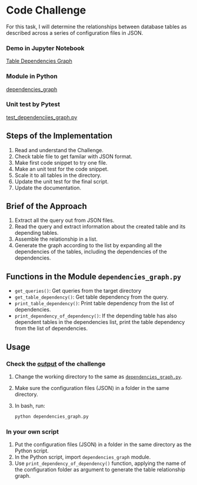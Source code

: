 # Code Challenge

For this task, I will determine the relationships between database tables as described across a series of configuration files in JSON.

### Demo in Jupyter Notebook

[Table Dependencies Graph](./Table_Dependencies_Graph.ipynb)

### Module in Python

[dependencies_graph](./dependencies_graph.py)

### Unit test by Pytest

[test_dependenciies_graph.py](./test_dependencies_graph.py)

## Steps of the Implementation

1. Read and understand the Challenge.
2. Check table file to get familar with JSON format.
3. Make first code snippet to try one file.
4. Make an unit test for the code snippet.
5. Scale it to all tables in the directory.
6. Update the unit test for the final script.
7. Update the documentation.

## Brief of the Approach

1. Extract all the query out from JSON files.
2. Read the query and extract information about the created table and its depending tables.
3. Assemble the relationship in a list.
4. Generate the graph according to the list by expanding all the dependencies of the tables, including the dependencies of the dependencies.

## Functions in the Module `dependencies_graph.py`

* `get_queries()`: Get queries from the target directory
* `get_table_dependency()`: Get table dependency from the query.
* `print_table_dependency()`: Print table dependency from the list of dependencies.
* `print_dependency_of_dependency()`: If the depending table has also dependent tables in the dependencies list, print the table dependency from the list of dependencies.

## Usage

### Check the [output](./output.txt) of the challenge

1. Change the working directory to the same as [`dependencies_graph.py`](./dependencies_graph.py).
2. Make sure the configuration files (JSON) in a folder in the same directory.
3. In bash, run:

    ```bash
    python dependencies_graph.py
    ```

### In your own script

1. Put the configuration files (JSON) in a folder in the same directory as the Python script.
2. In the Python script, import `dependencies_graph` module.
3. Use `print_dependency_of_dependency()` function, applying the name of the configuration folder as argument to generate the table relationship graph.
